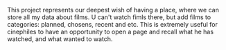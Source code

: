 This project represents our deepest wish of having a place, where we can store all my data about films. U can't watch fimls there, but add films to categories: planned, chosens, recent and etc. This is extremely useful for cinephiles to have an opportunity to open a page and recall what he has watched, and what wanted to watch. 
